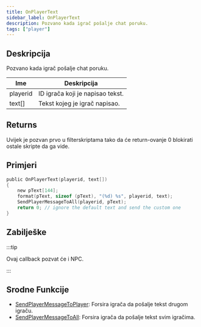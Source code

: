 ```yaml
---
title: OnPlayerText
sidebar_label: OnPlayerText
description: Pozvano kada igrač pošalje chat poruku.
tags: ["player"]
---
```


## Deskripcija

Pozvano kada igrač pošalje chat poruku.

| Ime      | Deskripcija                      |
| -------- | -------------------------------- |
| playerid | ID igrača koji je napisao tekst. |
| text[]   | Tekst kojeg je igrač napisao.    |

## Returns

Uvijek je pozvan prvo u filterskriptama tako da će return-ovanje 0 blokirati ostale skripte da ga vide.

## Primjeri

```c
public OnPlayerText(playerid, text[])
{
    new pText[144];
    format(pText, sizeof (pText), "(%d) %s", playerid, text);
    SendPlayerMessageToAll(playerid, pText);
    return 0; // ignore the default text and send the custom one
}
```

## Zabilješke

:::tip

Ovaj callback pozvat će i NPC.

:::

## Srodne Funkcije

- [SendPlayerMessageToPlayer](../functions/SendPlayerMessageToPlayer): Forsira igrača da pošalje tekst drugom igraču.
- [SendPlayerMessageToAll](../functions/SendPlayerMessageToAll): Forsira igrača da pošalje tekst svim igračima.
